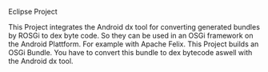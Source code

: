 Eclipse Project

This Project integrates the Android dx tool for converting generated bundles by ROSGi to dex byte code. So they can be used in an OSGi framework on the Android Plattform. For example with Apache Felix. This Project builds an OSGi Bundle. You have to convert this bundle to dex bytecode aswell with the Android dx tool.

